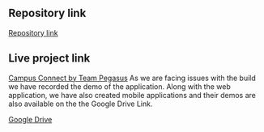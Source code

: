 ## Repository link

[Repository link](https://github.com/mannbajpai/campus-connect)

## Live project link

[Campus Connect by Team Pegasus](https://campusconnect.netlify.app)
As we are facing issues with the build we have recorded the demo of the application.
Along with the web application, we have also created mobile applications and their demos are also available on the the Google Drive Link.

[Google Drive](https://drive.google.com/drive/folders/1yq6n9kHBGemj2HWJDTtuCK0hBahm3X3E?usp=share_link)
